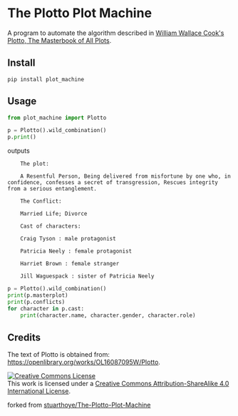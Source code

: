 # The Plotto Plot Machine

A program to automate the algorithm described in <a href="https://openlibrary.org/works/OL16087095W/Plotto" target="_blank">William Wallace Cook's Plotto, The Masterbook of All Plots</a>.

## Install

    pip install plot_machine

## Usage

```python
from plot_machine import Plotto

p = Plotto().wild_combination()
p.print()

```

outputs

        The plot: 

        A Resentful Person, Being delivered from misfortune by one who, in confidence, confesses a secret of transgression, Rescues integrity from a serious entanglement.
        
        The Conflict:
        
        Married Life; Divorce
        
        Cast of characters: 
        
        Craig Tyson : male protagonist
        
        Patricia Neely : female protagonist
        
        Harriet Brown : female stranger
        
        Jill Waguespack : sister of Patricia Neely 
 
 

```python   
p = Plotto().wild_combination()
print(p.masterplot)
print(p.conflicts)
for character in p.cast:
    print(character.name, character.gender, character.role)
```
  
## Credits

The text of Plotto is obtained from: https://openlibrary.org/works/OL16087095W/Plotto.

<a rel="license" href="http://creativecommons.org/licenses/by-sa/4.0/"><img alt="Creative Commons License" style="border-width:0" src="https://i.creativecommons.org/l/by-sa/4.0/88x31.png" /></a><br />This work is licensed under a <a rel="license" href="http://creativecommons.org/licenses/by-sa/4.0/">Creative Commons Attribution-ShareAlike 4.0 International License</a>.

forked from [stuarthoye/The-Plotto-Plot-Machine](https://github.com/stuarthoye/The-Plotto-Plot-Machine)